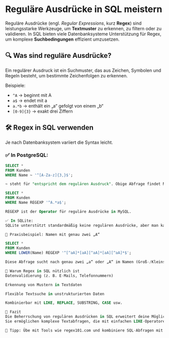 # Reguläre Ausdrücke in SQL meistern

Reguläre Ausdrücke (engl. *Regular Expressions*, kurz **Regex**) sind leistungsstarke Werkzeuge, um **Textmuster** zu erkennen, zu filtern oder zu validieren. In SQL bieten viele Datenbanksysteme Unterstützung für Regex, um komplexe **Suchbedingungen** effizient umzusetzen.

## 🔍 Was sind reguläre Ausdrücke?

Ein regulärer Ausdruck ist ein Suchmuster, das aus Zeichen, Symbolen und Regeln besteht, um bestimmte Zeichenfolgen zu erkennen.

Beispiele:
- `^A` → beginnt mit A
- `a$` → endet mit a
- `a.*b` → enthält ein „a“ gefolgt von einem „b“
- `[0-9]{3}` → exakt drei Ziffern

## 🛠️ Regex in SQL verwenden

Je nach Datenbanksystem variiert die Syntax leicht.

### ✅ In **PostgreSQL**:

```sql
SELECT * 
FROM Kunden
WHERE Name ~ '^[A-Za-z]{3,}$';

~ steht für "entspricht dem regulären Ausdruck". Obige Abfrage findet Namen mit mindestens 3 Buchstaben.

SELECT * 
FROM Kunden
WHERE Name REGEXP '^A.*a$';

REGEXP ist der Operator für reguläre Ausdrücke in MySQL.

✅ In SQLite:
SQLite unterstützt standardmäßig keine regulären Ausdrücke, aber man kann eigene Funktionen einbinden oder Workarounds nutzen.

🎯 Praxisbeispiel: Namen mit genau zwei „A“

SELECT * 
FROM Kunden
WHERE LOWER(Name) REGEXP '^[^aA]*[aA][^aA]*[aA][^aA]*$';

Diese Abfrage sucht nach genau zwei „a“ oder „A“ im Namen (Groß-/Kleinschreibung wird ignoriert).

🧠 Warum Regex in SQL nützlich ist
Datenvalidierung (z. B. E-Mails, Telefonnummern)

Erkennung von Mustern in Textdaten

Flexible Textsuche in unstrukturierten Daten

Kombinierbar mit LIKE, REPLACE, SUBSTRING, CASE usw.

🚀 Fazit
Die Beherrschung von regulären Ausdrücken in SQL erweitert deine Möglichkeiten bei der Datenanalyse erheblich.
Sie ermöglichen komplexe Textabfragen, die mit einfachen LIKE-Operatoren nicht möglich wären.

🔗 Tipp: Übe mit Tools wie regex101.com und kombiniere SQL-Abfragen mit Mustertests!






